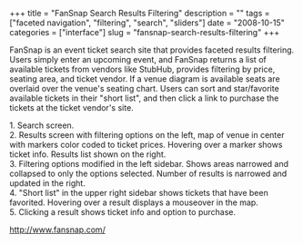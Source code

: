 +++
title = "FanSnap Search Results Filtering"
description = ""
tags = ["faceted navigation", "filtering", "search", "sliders"]
date = "2008-10-15"
categories = ["interface"]
slug = "fansnap-search-results-filtering"
+++


<p>FanSnap is an event ticket search site that provides faceted results filtering. Users simply enter an upcoming event, and FanSnap returns a list of available tickets from vendors like StubHub, provides filtering by price, seating area, and ticket vendor. If a venue diagram is available seats are overlaid over the venue's seating chart. Users can sort and star/favorite available tickets in their "short list", and then click a link to purchase the tickets at the ticket vendor's site.</p>
<div id="screens-full" class="clear"><div class="caption">1. Search screen.</div><div class="fullimg clear"><a href="//konigi.com/media/interface/fansnap-search-filtering-1.png" class="group" rel="group" title="1. Search screen."><img src="//konigi.com/media/interface/fansnap-search-filtering-1.png" alt="" class="img-responsive"></a></div></div><div id="screens-full" class="clear"><div class="caption">2. Results screen with filtering options on the left, map of venue in center with markers color coded to ticket prices. Hovering over a marker shows ticket info. Results list shown on the right.</div><div class="fullimg clear"><a href="//konigi.com/media/interface/fansnap-search-filtering-2.png" class="group" rel="group" title="2. Results screen with filtering options on the left, map of venue in center with markers color code..."><img src="//konigi.com/media/interface/fansnap-search-filtering-2.png" alt="" class="img-responsive"></a></div></div><div id="screens-full" class="clear"><div class="caption">3. Filtering options modified in the left sidebar. Shows areas narrowed and collapsed to only the options selected. Number of results is narrowed and updated in the right.</div><div class="fullimg clear"><a href="//konigi.com/media/interface/fansnap-search-filtering-3.png" class="group" rel="group" title="3. Filtering options modified in the left sidebar. Shows areas narrowed and collapsed to only the op..."><img src="//konigi.com/media/interface/fansnap-search-filtering-3.png" alt="" class="img-responsive"></a></div></div><div id="screens-full" class="clear"><div class="caption">4. &quot;Short list&quot; in the upper right sidebar shows tickets that have been favorited. Hovering over a result displays a mouseover in the map.</div><div class="fullimg clear"><a href="//konigi.com/media/interface/fansnap-search-filtering-4.png" class="group" rel="group" title="4. &quot;Short list&quot; in the upper right sidebar shows tickets that have been favorited. Hoverin..."><img src="//konigi.com/media/interface/fansnap-search-filtering-4.png" alt="" class="img-responsive"></a></div></div><div id="screens-full" class="clear"><div class="caption">5. Clicking a result shows ticket info and option to purchase.</div><div class="fullimg clear"><a href="//konigi.com/media/interface/fansnap-search-filtering-5.png" class="group" rel="group" title="5. Clicking a result shows ticket info and option to purchase."><img src="//konigi.com/media/interface/fansnap-search-filtering-5.png" alt="" class="img-responsive"></a></div></div>        
<p><a href="http://www.fansnap.com/">http://www.fansnap.com/</a></p>

